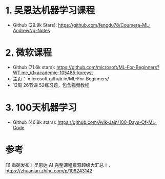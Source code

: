 # 1. 吴恩达机器学习课程

- Github (29.9k Stars): https://github.com/fengdu78/Coursera-ML-AndrewNg-Notes

# 2. 微软课程

- Github (71.6k stars): https://github.com/microsoft/ML-For-Beginners?WT.mc_id=academic-105485-koreyst
- 主页： microsoft.github.io/ML-For-Beginners/
- 12周 26节课 52练习题，包含视频教程

# 3. 100天机器学习 

- Github (46.8k stars): https://github.com/Avik-Jain/100-Days-Of-ML-Code

# 参考

[1] 重磅发布！吴恩达 AI 完整课程资源超级大汇总！，https://zhuanlan.zhihu.com/p/108243142